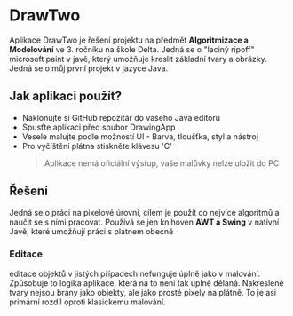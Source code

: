 # DrawTwo

Aplikace DrawTwo je řešení projektu na předmět **Algoritmizace a Modelování** ve 3. ročníku
na škole Delta. Jedná se o "laciný ripoff" microsoft paint v javě, který umožňuje kreslit
základní tvary a obrázky. Jedná se o můj první projekt v jazyce Java.

## Jak aplikaci použít?
 - Naklonujte si GitHub repozitář do vašeho Java editoru
 - Spusťte aplikaci před soubor DrawingApp
 - Vesele malujte podle možností UI - Barva, tloušťka, styl a nástroj
 - Pro vyčíštění plátna stiskněte klávesu 'C'
    > Aplikace nemá oficiální výstup, vaše malůvky nelze uložit do PC
 
## Řešení
Jedná se o práci na pixelové úrovni, cílem je použít co nejvíce algoritmů a naučit
se s nimi pracovat. Používá se jen knihoven **AWT a Swing** v nativní Javě, které umožňují
práci s plátnem obecně

### Editace
editace objektů v jistých případech nefunguje úplně jako v malování. Způsobuje to
logika aplikace, která na to není tak uplně dělaná. Nakreslené tvary
nejsou brány jako objekty, ale jako prosté pixely na plátně. To je asi primární rozdíl oproti klasickému malování.